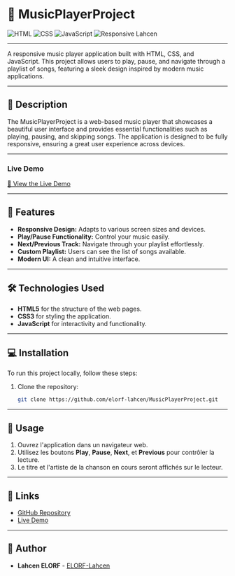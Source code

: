 # 🎵 MusicPlayerProject

![HTML](https://img.shields.io/badge/HTML-5-orange.svg) ![CSS](https://img.shields.io/badge/CSS-3-blue.svg) ![JavaScript](https://img.shields.io/badge/JavaScript-ES6-yellow.svg) ![Responsive](https://img.shields.io/badge/Responsive-Design-green.svg) Lahcen

---

A responsive music player application built with HTML, CSS, and JavaScript. This project allows users to play, pause, and navigate through a playlist of songs, featuring a sleek design inspired by modern music applications.

---

## 📖 Description

The MusicPlayerProject is a web-based music player that showcases a beautiful user interface and provides essential functionalities such as playing, pausing, and skipping songs. The application is designed to be fully responsive, ensuring a great user experience across devices.

---

### Live Demo
[🔗 View the Live Demo](https://elorf-lahcen.github.io/MusicPlayerProject/)

---

## 🚀 Features

- **Responsive Design:** Adapts to various screen sizes and devices.
- **Play/Pause Functionality:** Control your music easily.
- **Next/Previous Track:** Navigate through your playlist effortlessly.
- **Custom Playlist:** Users can see the list of songs available.
- **Modern UI:** A clean and intuitive interface.

---

## 🛠️ Technologies Used

- **HTML5** for the structure of the web pages.
- **CSS3** for styling the application.
- **JavaScript** for interactivity and functionality.

---

## 💻 Installation

To run this project locally, follow these steps:

1. Clone the repository:
   ```bash
   git clone https://github.com/elorf-lahcen/MusicPlayerProject.git
   ```

---

## 🎤 Usage

1. Ouvrez l'application dans un navigateur web.
2. Utilisez les boutons **Play**, **Pause**, **Next**, et **Previous** pour contrôler la lecture.
3. Le titre et l'artiste de la chanson en cours seront affichés sur le lecteur.

---

## 🔗 Links

- [GitHub Repository](https://github.com/elorf-lahcen/MusicPlayerProject)
- [Live Demo](https://elorf-lahcen.github.io/MusicPlayerProject/)

---

## 👤 Author

- **Lahcen ELORF** - [ELORF-Lahcen](https://github.com/elorf-lahcen)
